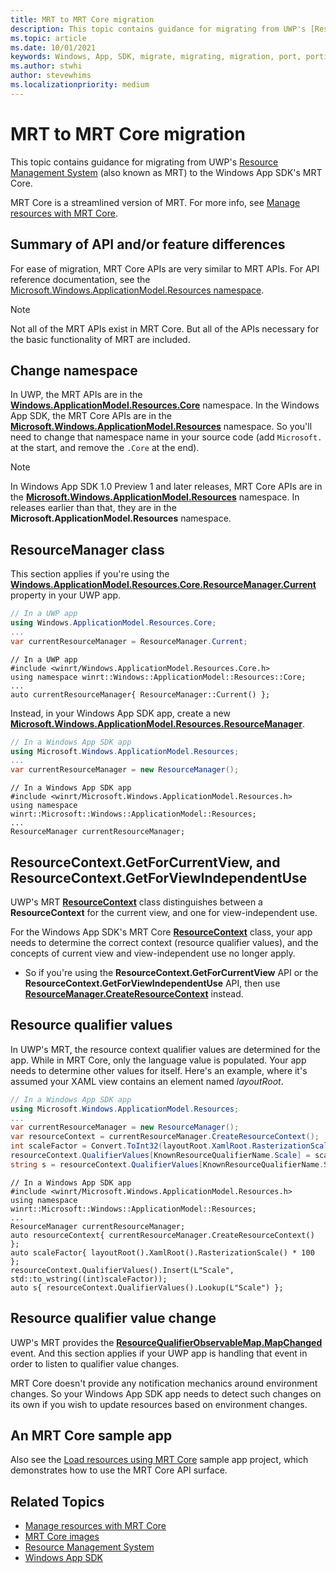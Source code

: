 ```yaml
---
title: MRT to MRT Core migration
description: This topic contains guidance for migrating from UWP's [Resource Management System](/windows/uwp/app-resources/resource-management-system) (also known as MRT) to the Windows App SDK's MRT Core.
ms.topic: article
ms.date: 10/01/2021
keywords: Windows, App, SDK, migrate, migrating, migration, port, porting, MRT, MRTCore
ms.author: stwhi
author: stevewhims
ms.localizationpriority: medium
---
```


# MRT to MRT Core migration

This topic contains guidance for migrating from UWP's [Resource Management System](/windows/uwp/app-resources/resource-management-system) (also known as MRT) to the Windows App SDK's MRT Core.

MRT Core is a streamlined version of MRT. For more info, see [Manage resources with MRT Core](/windows/apps/windows-app-sdk/mrtcore/mrtcore-overview).

## Summary of API and/or feature differences

For ease of migration, MRT Core APIs are very similar to MRT APIs. For API reference documentation, see the [Microsoft.Windows.ApplicationModel.Resources namespace](/windows/windows-app-sdk/api/winrt/microsoft.windows.applicationmodel.resources).

> [!NOTE]
> Not all of the MRT APIs exist in MRT Core. But all of the APIs necessary for the basic functionality of MRT are included.

## Change namespace

In UWP, the MRT APIs are in the [**Windows.ApplicationModel.Resources.Core**](/uwp/api/windows.applicationmodel.resources.core) namespace. In the Windows App SDK, the MRT Core APIs are in the [**Microsoft.Windows.ApplicationModel.Resources**](/windows/windows-app-sdk/api/winrt/microsoft.windows.applicationmodel.resources) namespace. So you'll need to change that namespace name in your source code (add `Microsoft.` at the start, and remove the `.Core` at the end).

> [!NOTE]
> In Windows App SDK 1.0 Preview 1 and later releases, MRT Core APIs are in the [**Microsoft.Windows.ApplicationModel.Resources**](/windows/windows-app-sdk/api/winrt/microsoft.windows.applicationmodel.resources) namespace. In releases earlier than that, they are in the **Microsoft.ApplicationModel.Resources** namespace.

## ResourceManager class

This section applies if you're using the [**Windows.ApplicationModel.Resources.Core.ResourceManager.Current**](/uwp/api/windows.applicationmodel.resources.core.resourcemanager.current) property in your UWP app.

```csharp
// In a UWP app
using Windows.ApplicationModel.Resources.Core;
...
var currentResourceManager = ResourceManager.Current;
```

```cppwinrt
// In a UWP app
#include <winrt/Windows.ApplicationModel.Resources.Core.h>
using namespace winrt::Windows::ApplicationModel::Resources::Core;
...
auto currentResourceManager{ ResourceManager::Current() };
```

Instead, in your Windows App SDK app, create a new [**Microsoft.Windows.ApplicationModel.Resources.ResourceManager**](/windows/windows-app-sdk/api/winrt/microsoft.windows.applicationmodel.resources.resourcemanager).

```csharp
// In a Windows App SDK app
using Microsoft.Windows.ApplicationModel.Resources;
...
var currentResourceManager = new ResourceManager();
```

```cppwinrt
// In a Windows App SDK app
#include <winrt/Microsoft.Windows.ApplicationModel.Resources.h>
using namespace winrt::Microsoft::Windows::ApplicationModel::Resources;
...
ResourceManager currentResourceManager;
```

## ResourceContext.GetForCurrentView, and ResourceContext.GetForViewIndependentUse

UWP's MRT [**ResourceContext**](/uwp/api/windows.applicationmodel.resources.core.resourcecontext) class distinguishes between a **ResourceContext** for the current view, and one for view-independent use.

For the Windows App SDK's MRT Core [**ResourceContext**](/windows/windows-app-sdk/api/winrt/microsoft.windows.applicationmodel.resources.resourcecontext) class, your app needs to determine the correct context (resource qualifier values), and the concepts of current view and view-independent use no longer apply.

* So if you're using the **ResourceContext.GetForCurrentView** API or the **ResourceContext.GetForViewIndependentUse** API, then use [**ResourceManager.CreateResourceContext**](/windows/windows-app-sdk/api/winrt/microsoft.windows.applicationmodel.resources.resourcemanager.createresourcecontext) instead.

## Resource qualifier values

In UWP's MRT, the resource context qualifier values are determined for the app. While in MRT Core, only the language value is populated. Your app needs to determine other values for itself. Here's an example, where it's assumed your XAML view contains an element named *layoutRoot*.

```csharp
// In a Windows App SDK app
using Microsoft.Windows.ApplicationModel.Resources;
...
var currentResourceManager = new ResourceManager();
var resourceContext = currentResourceManager.CreateResourceContext();
int scaleFactor = Convert.ToInt32(layoutRoot.XamlRoot.RasterizationScale * 100);
resourceContext.QualifierValues[KnownResourceQualifierName.Scale] = scaleFactor.ToString();
string s = resourceContext.QualifierValues[KnownResourceQualifierName.Scale];
```

```cppwinrt
// In a Windows App SDK app
#include <winrt/Microsoft.Windows.ApplicationModel.Resources.h>
using namespace winrt::Microsoft::Windows::ApplicationModel::Resources;
...
ResourceManager currentResourceManager;
auto resourceContext{ currentResourceManager.CreateResourceContext() };
auto scaleFactor{ layoutRoot().XamlRoot().RasterizationScale() * 100 };
resourceContext.QualifierValues().Insert(L"Scale", std::to_wstring((int)scaleFactor));
auto s{ resourceContext.QualifierValues().Lookup(L"Scale") };
```

## Resource qualifier value change

UWP's MRT provides the [**ResourceQualifierObservableMap.MapChanged**](/uwp/api/windows.applicationmodel.resources.core.resourcequalifierobservablemap.mapchanged) event. And this section applies if your UWP app is handling that event in order to listen to qualifier value changes.

MRT Core doesn't provide any notification mechanics around environment changes. So your Windows App SDK app needs to detect such changes on its own if you wish to update resources based on environment changes.

## An MRT Core sample app

Also see the [Load resources using MRT Core](https://github.com/microsoft/WindowsAppSDK-Samples/tree/main/Samples/ResourceManagement) sample app project, which demonstrates how to use the MRT Core API surface.

## Related Topics

* [Manage resources with MRT Core](/windows/apps/windows-app-sdk/mrtcore/mrtcore-overview)
* [MRT Core images](https://github.com/MicrosoftDocs/windows-uwp/tree/docs/hub/apps/windows-app-sdk/mrtcore/images)
* [Resource Management System](/windows/uwp/app-resources/resource-management-system)
* [Windows App SDK](/windows/apps/windows-app-sdk/)
